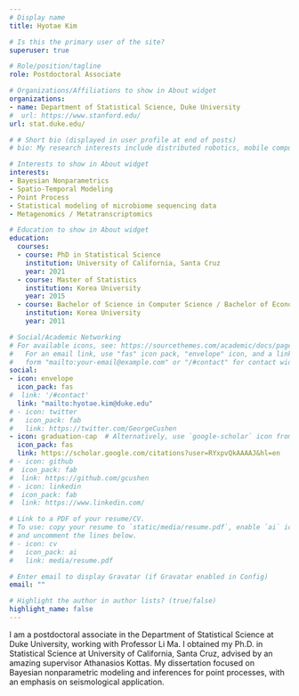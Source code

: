 ```yaml
---
# Display name
title: Hyotae Kim

# Is this the primary user of the site?
superuser: true

# Role/position/tagline
role: Postdoctoral Associate

# Organizations/Affiliations to show in About widget
organizations:
- name: Department of Statistical Science, Duke University
#  url: https://www.stanford.edu/
url: stat.duke.edu/

# # Short bio (displayed in user profile at end of posts)
# bio: My research interests include distributed robotics, mobile computing and programmable matter.

# Interests to show in About widget
interests:
- Bayesian Nonparametrics
- Spatio-Temporal Modeling
- Point Process
- Statistical modeling of microbiome sequencing data
- Metagenomics / Metatranscriptomics

# Education to show in About widget
education:
  courses:
  - course: PhD in Statistical Science
    institution: University of California, Santa Cruz
    year: 2021
  - course: Master of Statistics
    institution: Korea University
    year: 2015
  - course: Bachelor of Science in Computer Science / Bachelor of Economics in Statistics
    institution: Korea University
    year: 2011

# Social/Academic Networking
# For available icons, see: https://sourcethemes.com/academic/docs/page-builder/#icons
#   For an email link, use "fas" icon pack, "envelope" icon, and a link in the
#   form "mailto:your-email@example.com" or "/#contact" for contact widget.
social:
- icon: envelope
  icon_pack: fas
#  link: '/#contact'
  link: "mailto:hyotae.kim@duke.edu"
# - icon: twitter
#   icon_pack: fab
#   link: https://twitter.com/GeorgeCushen
- icon: graduation-cap  # Alternatively, use `google-scholar` icon from `ai` icon pack
  icon_pack: fas
  link: https://scholar.google.com/citations?user=RYxpvQkAAAAJ&hl=en
# - icon: github
#  icon_pack: fab
#  link: https://github.com/gcushen
# - icon: linkedin
#  icon_pack: fab
#  link: https://www.linkedin.com/

# Link to a PDF of your resume/CV.
# To use: copy your resume to `static/media/resume.pdf`, enable `ai` icons in `params.toml`, 
# and uncomment the lines below.
# - icon: cv
#   icon_pack: ai
#   link: media/resume.pdf

# Enter email to display Gravatar (if Gravatar enabled in Config)
email: ""

# Highlight the author in author lists? (true/false)
highlight_name: false
---
```


I am a postdoctoral associate in the Department of Statistical Science at Duke University, working with Professor Li Ma. I obtained my Ph.D. in Statistical Science at University of California, Santa Cruz, advised by an amazing supervisor Athanasios Kottas. My dissertation focused on Bayesian nonparametric modeling and inferences for point processes, with an emphasis on seismological application.
 

